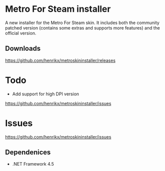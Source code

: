 # Metro For Steam installer

A new installer for the Metro For Steam skin. 
It includes both the community patched version (contains some extras and supports more features) and the official version.

## Downloads
https://github.com/henrikx/metroskininstaller/releases

# Todo
* Add support for high DPI version

https://github.com/henrikx/metroskininstaller/issues

# Issues
https://github.com/henrikx/metroskininstaller/issues

## Dependenices
* .NET Framework 4.5
